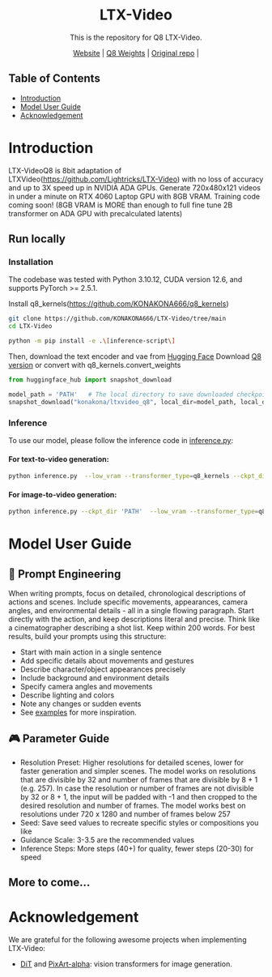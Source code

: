 <div align="center">

# LTX-Video

This is the repository for Q8 LTX-Video.

[Website](https://www.lightricks.com/ltxv) |
[Q8 Weights](https://huggingface.co/konakona/ltxvideo_q8) |
[Original repo](https://github.com/Lightricks/LTX-Video) |


</div>

## Table of Contents

- [Introduction](#introduction)
- [Model User Guide](#model-user-guide)
- [Acknowledgement](#acknowledgement)

# Introduction

LTX-VideoQ8 is 8bit adaptation of LTXVideo(https://github.com/Lightricks/LTX-Video) with no loss of accuracy and up to 3X speed up in NVIDIA ADA GPUs. Generate 720x480x121 videos in under a minute on RTX 4060 Laptop GPU with 8GB VRAM. Training code coming soon! (8GB VRAM is MORE than enough to full fine tune 2B transformer on ADA GPU with precalculated latents)

## Run locally

### Installation
The codebase was tested with Python 3.10.12, CUDA version 12.6, and supports PyTorch >= 2.5.1.

Install q8_kernels(https://github.com/KONAKONA666/q8_kernels)

```bash
git clone https://github.com/KONAKONA666/LTX-Video/tree/main
cd LTX-Video

python -m pip install -e .\[inference-script\]
```

Then, download the text encoder and vae from [Hugging Face](https://huggingface.co/Lightricks/LTX-Video) 
Download [Q8 version](https://huggingface.co/konakona/ltxvideo_q8)  or convert with q8_kernels.convert_weights 

```python
from huggingface_hub import snapshot_download

model_path = 'PATH'   # The local directory to save downloaded checkpoint
snapshot_download("konakona/ltxvideo_q8", local_dir=model_path, local_dir_use_symlinks=False, repo_type='model')
```

### Inference

To use our model, please follow the inference code in [inference.py](./inference.py):

#### For text-to-video generation:

```bash
python inference.py  --low_vram --transformer_type=q8_kernels --ckpt_dir  'PATH' --prompt "PROMPT" --height HEIGHT --width WIDTH --num_frames NUM_FRAMES --seed SEED
```

#### For image-to-video generation:

```bash
python inference.py --ckpt_dir 'PATH'  --low_vram --transformer_type=q8_kernels --prompt "PROMPT" --input_image_path IMAGE_PATH --height HEIGHT --width WIDTH --num_frames NUM_FRAMES --seed SEED
```

# Model User Guide

## 📝 Prompt Engineering

When writing prompts, focus on detailed, chronological descriptions of actions and scenes. Include specific movements, appearances, camera angles, and environmental details - all in a single flowing paragraph. Start directly with the action, and keep descriptions literal and precise. Think like a cinematographer describing a shot list. Keep within 200 words. For best results, build your prompts using this structure:

* Start with main action in a single sentence
* Add specific details about movements and gestures
* Describe character/object appearances precisely
* Include background and environment details
* Specify camera angles and movements
* Describe lighting and colors
* Note any changes or sudden events
* See [examples](#introduction) for more inspiration.

## 🎮 Parameter Guide

* Resolution Preset: Higher resolutions for detailed scenes, lower for faster generation and simpler scenes. The model works on resolutions that are divisible by 32 and number of frames that are divisible by 8 + 1 (e.g. 257). In case the resolution or number of frames are not divisible by 32 or 8 + 1, the input will be padded with -1 and then cropped to the desired resolution and number of frames. The model works best on resolutions under 720 x 1280 and number of frames below 257
* Seed: Save seed values to recreate specific styles or compositions you like
* Guidance Scale: 3-3.5 are the recommended values
* Inference Steps: More steps (40+) for quality, fewer steps (20-30) for speed

## More to come...

# Acknowledgement

We are grateful for the following awesome projects when implementing LTX-Video:
* [DiT](https://github.com/facebookresearch/DiT) and [PixArt-alpha](https://github.com/PixArt-alpha/PixArt-alpha): vision transformers for image generation.


[//]: # (## Citation)
